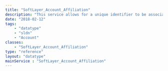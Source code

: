 ```yaml
---
title: "SoftLayer_Account_Affiliation"
description: "This service allows for a unique identifier to be associated to an existing customer account. "
date: "2018-02-12"
tags:
    - "datatype"
    - "sldn"
    - "Account"
classes:
    - "SoftLayer_Account_Affiliation"
type: "reference"
layout: "datatype"
mainService : "SoftLayer_Account_Affiliation"
---
```

